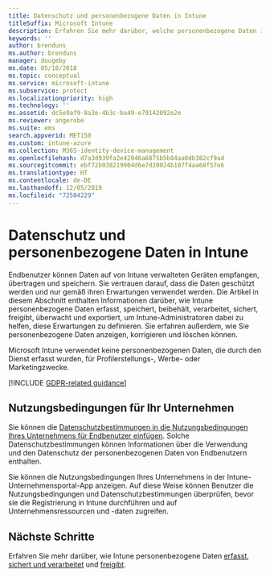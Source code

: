 ```yaml
---
title: Datenschutz und personenbezogene Daten in Intune
titleSuffix: Microsoft Intune
description: Erfahren Sie mehr darüber, welche personenbezogene Daten in Intune erfasst und verarbeitet werden.
keywords: ''
author: brenduns
ms.author: brenduns
manager: dougeby
ms.date: 05/18/2018
ms.topic: conceptual
ms.service: microsoft-intune
ms.subservice: protect
ms.localizationpriority: high
ms.technology: ''
ms.assetid: dc5e9af9-8a3e-4b3c-ba49-e79142092e2e
ms.reviewer: angerobe
ms.suite: ems
search.appverid: MET150
ms.custom: intune-azure
ms.collection: M365-identity-device-management
ms.openlocfilehash: d7a3d939fa2e42046a6875b5b84aa0db382cf9ad
ms.sourcegitcommit: ebf72b038219904d6e7d20024b107f4aa68f57e6
ms.translationtype: HT
ms.contentlocale: de-DE
ms.lasthandoff: 12/05/2019
ms.locfileid: "72504229"
---
```

# <a name="privacy-and-personal-data-in-intune"></a>Datenschutz und personenbezogene Daten in Intune

Endbenutzer können Daten auf von Intune verwalteten Geräten empfangen, übertragen und speichern. Sie vertrauen darauf, dass die Daten geschützt werden und nur gemäß ihren Erwartungen verwendet werden. Die Artikel in diesem Abschnitt enthalten Informationen darüber, wie Intune personenbezogene Daten erfasst, speichert, beibehält, verarbeitet, sichert, freigibt, überwacht und exportiert, um Intune-Administratoren dabei zu helfen, diese Erwartungen zu definieren. Sie erfahren außerdem, wie Sie personenbezogene Daten anzeigen, korrigieren und löschen können.

Microsoft Intune verwendet keine personenbezogenen Daten, die durch den Dienst erfasst wurden, für Profilerstellungs-, Werbe- oder Marketingzwecke.

[!INCLUDE [GDPR-related guidance](../includes/gdpr-dsr-and-stp-note.md)]

## <a name="your-company-terms-and-conditions"></a>Nutzungsbedingungen für Ihr Unternehmen

Sie können die [Datenschutzbestimmungen in die Nutzungsbedingungen Ihres Unternehmens für Endbenutzer einfügen](../apps/company-portal-app.md). Solche Datenschutzbestimmungen können Informationen über die Verwendung und den Datenschutz der personenbezogenen Daten von Endbenutzern enthalten.

Sie können die Nutzungsbedingungen Ihres Unternehmens in der Intune-Unternehmensportal-App anzeigen. Auf diese Weise können Benutzer die Nutzungsbedingungen und Datenschutzbestimmungen überprüfen, bevor sie die Registrierung in Intune durchführen und auf Unternehmensressourcen und -daten zugreifen.

## <a name="next-steps"></a>Nächste Schritte

Erfahren Sie mehr darüber, wie Intune personenbezogene Daten [erfasst](privacy-data-collect.md), [sichert und verarbeitet](privacy-data-store-process.md) und [freigibt](privacy-data-secure-share.md). 
